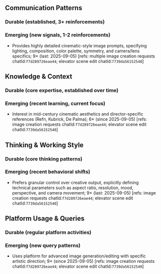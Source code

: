 ## Communication Patterns
### Durable (established, 3+ reinforcements)

### Emerging (new signals, 1-2 reinforcements)
- Provides highly detailed cinematic-style image prompts, specifying lighting, composition, color palette, symmetry, and camera/lens specifics; 9× (last: 2025-09-05) [refs: multiple image creation requests chatId:`f7d289726eae44`; elevator scene edit chatId:`7739da56152540`]

## Knowledge & Context
### Durable (core expertise, established over time)

### Emerging (recent learning, current focus)
- Interest in mid-century cinematic aesthetics and director-specific references (Refn, Kubrick, De Palma); 6× (since 2025-09-05) [refs: image creation requests chatId:`f7d289726eae44`; elevator scene edit chatId:`7739da56152540`]

## Thinking & Working Style
### Durable (core thinking patterns)

### Emerging (recent behavioral shifts)
- Prefers granular control over creative output, explicitly defining technical parameters such as aspect ratio, resolution, mood, perspective, and camera movement; 9× (last: 2025-09-05) [refs: image creation requests chatId:`f7d289726eae44`; elevator scene edit chatId:`7739da56152540`]

## Platform Usage & Queries
### Durable (regular platform activities)

### Emerging (new query patterns)
- Uses platform for advanced image generation/editing with specific artistic direction; 9× (since 2025-09-05) [refs: image creation requests chatId:`f7d289726eae44`; elevator scene edit chatId:`7739da56152540`]